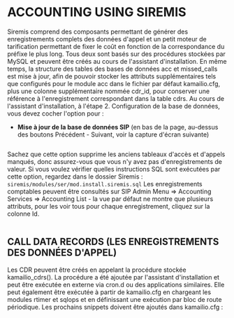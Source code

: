 # ACCOUNTING USING SIREMIS


Siremis comprend des composants permettant de générer des enregistrements complets des données d'appel et un petit moteur de tarification permettant de fixer le coût en fonction de la correspondance du préfixe le plus long.
Tous deux sont basés sur des procédures stockées par MySQL et peuvent être créés au cours de l'assistant d'installation. En même temps, la structure des tables des bases de données acc et missed_calls est mise à jour, afin de pouvoir stocker les attributs supplémentaires tels que configurés pour le module acc dans le fichier par défaut kamailio.cfg, plus une colonne supplémentaire nommée cdr_id, pour conserver une référence à l'enregistrement correspondant dans la table cdrs.
Au cours de l'assistant d'installation, à l'étape 2. Configuration de la base de données, vous devez cocher l'option pour :

  * **Mise à jour de la base de données SIP** (en bas de la page, au-dessus des boutons Précédent - Suivant, voir la capture d'écran suivante)

<img src="" >


Sachez que cette option supprime les anciens tableaux d'accès et d'appels manqués, donc assurez-vous que vous n'y avez pas d'enregistrements de valeur.
Si vous voulez vérifier quelles instructions SQL sont exécutées par cette option, regardez dans le dossier Siremis :
  `siremis/modules/ser/mod.install.siremis.sql`
Les enregistrements comptables peuvent être consultés sur SIP Admin Menu => Accounting Services => Accounting List - la vue par défaut ne montre que plusieurs attributs, pour les voir tous pour chaque enregistrement, cliquez sur la colonne Id.

<img src="" >


## CALL DATA RECORDS (LES ENREGISTREMENTS DES DONNÉES D'APPEL)


Les CDR peuvent être créés en appelant la procédure stockée kamailio_cdrs(). La procédure a été ajoutée par l'assistant d'installation et peut être exécutée en externe via cron.d ou des applications similaires. Elle peut également être exécutée à partir de kamailio.cfg en chargeant les modules rtimer et sqlops et en définissant une exécution par bloc de route périodique. Les prochains snippets doivent être ajoutés dans kamailio.cfg :




